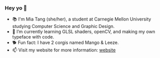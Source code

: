 ### Hey yo 👋

<!--
**miatang13/miatang13** is a ✨ _special_ ✨ repository because its `README.md` (this file) appears on your GitHub profile.

Here are some ideas to get you started:

- 🔭 I’m currently working on ...
- 🌱 I’m currently learning ...
- 👯 I’m looking to collaborate on ...
- 🤔 I’m looking for help with ...
- 💬 Ask me about ...
- 📫 How to reach me: ...
- 😄 Pronouns: ...
- ⚡ Fun fact: ...
-->

- 📚 I'm Mia Tang (she/her), a student at Carnegie Mellon University studying Computer Science and Graphic Design. 
- 🌱 I’m currently learning GLSL shaders, openCV, and making my own typeface with code. 
- 🐕 Fun fact: I have 2 corgis named Mango & Leeze. 
- 📫 Visit my website for more information: [website](https://mia-tang.com/)

